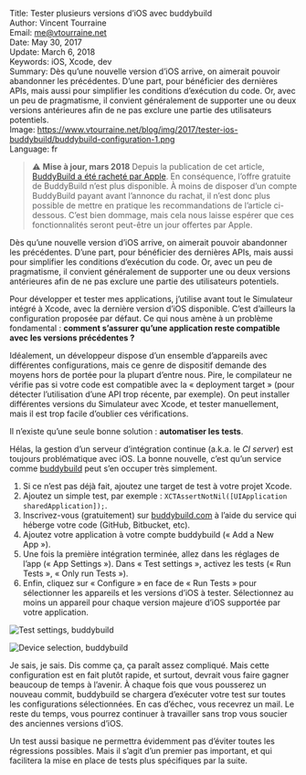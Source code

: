 Title:     Tester plusieurs versions d’iOS avec buddybuild  
Author:    Vincent Tourraine  
Email:     me@vtourraine.net  
Date:      May 30, 2017  
Update:    March 6, 2018  
Keywords:  iOS, Xcode, dev  
Summary:   Dès qu’une nouvelle version d’iOS arrive, on aimerait pouvoir abandonner les précédentes. D’une part, pour bénéficier des dernières APIs, mais aussi pour simplifier les conditions d’exécution du code. Or, avec un peu de pragmatisme, il convient généralement de supporter une ou deux versions antérieures afin de ne pas exclure une partie des utilisateurs potentiels.  
Image:     https://www.vtourraine.net/blog/img/2017/tester-ios-buddybuild/buddybuild-configuration-1.png  
Language:  fr  


> ⚠️ **Mise à jour, mars 2018**
> Depuis la publication de cet article, [BuddyBuild a été racheté par Apple](https://www.buddybuild.com/blog/buddybuild-is-now-part-of-apple). En conséquence, l’offre gratuite de BuddyBuild n’est plus disponible. À moins de disposer d’un compte BuddyBuild payant avant l’annonce du rachat, il n’est donc plus possible de mettre en pratique les recommandations de l’article ci-dessous.
> C’est bien dommage, mais cela nous laisse espérer que ces fonctionnalités seront peut-être un jour offertes par Apple.


Dès qu’une nouvelle version d’iOS arrive, on aimerait pouvoir abandonner les précédentes. D’une part, pour bénéficier des dernières APIs, mais aussi pour simplifier les conditions d’exécution du code. Or, avec un peu de pragmatisme, il convient généralement de supporter une ou deux versions antérieures afin de ne pas exclure une partie des utilisateurs potentiels.

Pour développer et tester mes applications, j’utilise avant tout le Simulateur intégré à Xcode, avec la dernière version d’iOS disponible. C’est d’ailleurs la configuration proposée par défaut. Ce qui nous amène à un problème fondamental : **comment s’assurer qu’une application reste compatible avec les versions précédentes ?**

Idéalement, un développeur dispose d’un ensemble d’appareils avec différentes configurations, mais ce genre de dispositif demande des moyens hors de portée pour la plupart d’entre nous. Pire, le compilateur ne vérifie pas si votre code est compatible avec la « deployment target » (pour détecter l’utilisation d’une API trop récente, par exemple). On peut installer différentes versions du Simulateur avec Xcode, et tester manuellement, mais il est trop facile d’oublier ces vérifications.

Il n’existe qu’une seule bonne solution : **automatiser les tests**.

Hélas, la gestion d’un serveur d’intégration continue (a.k.a. le _CI server_) est toujours problématique avec iOS. La bonne nouvelle, c’est qu’un service comme [buddybuild](https://www.buddybuild.com/) peut s’en occuper très simplement.

1. Si ce n’est pas déjà fait, ajoutez une target de test à votre projet Xcode.
2. Ajoutez un simple test, par exemple : `XCTAssertNotNil([UIApplication sharedApplication]);`.
3. Inscrivez-vous (gratuitement) sur [buddybuild.com](https://www.buddybuild.com/) à l’aide du service qui héberge votre code (GitHub, Bitbucket, etc).
4. Ajoutez votre application à votre compte buddybuild (« Add a New App »).
5. Une fois la première intégration terminée, allez dans les réglages de l’app (« App Settings »). Dans « Test settings », activez les tests (« Run Tests », « Only run Tests »).
6. Enfin, cliquez sur « Configure » en face de « Run Tests » pour sélectionner les appareils et les versions d’iOS à tester. Sélectionnez au moins un appareil pour chaque version majeure d’iOS supportée par votre application.

![Test settings, buddybuild](/blog/img/2017/tester-ios-buddybuild/buddybuild-configuration-1.png)

![Device selection, buddybuild](/blog/img/2017/tester-ios-buddybuild/buddybuild-configuration-2.png)

Je sais, je sais. Dis comme ça, ça paraît assez compliqué. Mais cette configuration est en fait plutôt rapide, et surtout, devrait vous faire gagner beaucoup de temps à l’avenir. À chaque fois que vous pousserez un nouveau commit, buddybuild se chargera d’exécuter votre test sur toutes les configurations sélectionnées. En cas d’échec, vous recevrez un mail. Le reste du temps, vous pourrez continuer à travailler sans trop vous soucier des anciennes versions d’iOS.

Un test aussi basique ne permettra évidemment pas d’éviter toutes les régressions possibles. Mais il s’agit d’un premier pas important, et qui facilitera la mise en place de tests plus spécifiques par la suite.
